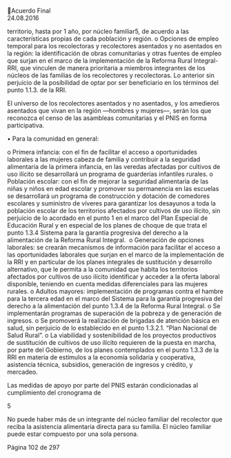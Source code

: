Acuerdo Final  
24.08.2016  

territorio, hasta por 1 año,  por núcleo familiar5, de acuerdo a las características propias de 
cada población y región. 
o Opciones  de  empleo  temporal  para  los  recolectoras  y  recolectores  asentados  y  no 
asentados en la región: la identificación de obras comunitarias y otras fuentes de empleo 
que  surjan  en  el  marco  de  la  implementación  de  la  Reforma  Rural  Integral-RRI,  que 
vinculen de manera prioritaria a miembros integrantes de los núcleos de las familias de los 
recolectores  y  recolectoras.  Lo  anterior  sin  perjuicio  de  la  posibilidad  de  optar  por  ser 
beneficiario en los términos del punto 1.1.3. de la RRI. 
 
El universo de los recolectores asentados y no asentados, y los amedieros asentados que vivan en 
la región —hombres y mujeres—, serán los que reconozca el censo de las asambleas comunitarias 
y el PNIS en forma participativa. 
 
• Para la comunidad en general: 
 
o Primera infancia: con el fin de facilitar el acceso a oportunidades laborales a las mujeres 
cabeza  de  familia  y  contribuir  a  la  seguridad  alimentaria  de  la  primera  infancia,  en  las 
veredas  afectadas  por  cultivos  de  uso  ilícito  se  desarrollará  un  programa  de  guarderías 
infantiles rurales. 
o Población escolar: con el fin de mejorar la seguridad alimentaria de las niñas y niños en 
edad escolar y promover su permanencia en las escuelas se desarrollará un programa de 
construcción y dotación de comedores escolares y suministro de víveres para garantizar 
los desayunos a toda la población escolar de los territorios afectados por cultivos de uso 
ilícito,  sin perjuicio de lo acordado en el punto 1 en el marco del Plan Especial de Educación 
Rural y en especial de los planes de choque de que trata el punto 1.3.4 Sistema para la 
garantía progresiva del derecho a la alimentación de la Reforma Rural Integral.  
o Generación de opciones laborales: se crearán mecanismos de información para facilitar el 
acceso a las oportunidades laborales que surjan en el marco de la implementación de la 
RRI y en particular de los planes integrales de sustitución y desarrollo alternativo, que le 
permita  a  la  comunidad  que  habita  los  territorios  afectados  por  cultivos  de  uso  ilícito 
identificar  y  acceder  a  la  oferta  laboral  disponible,  teniendo  en  cuenta  medidas 
diferenciales para las mujeres rurales. 
o Adultos mayores: implementación de programas contra el hambre para la tercera edad en 
el marco del Sistema para la garantía progresiva del derecho a la alimentación del punto 
1.3.4 de la Reforma Rural Integral. 
o Se implementarán programas de superación de la pobreza y de generación de ingresos. 
o Se promoverá la realización de brigadas de atención básica en salud, sin perjuicio de lo 
establecido en el punto 1.3.2.1. “Plan Nacional de Salud Rural”. 
o La viabilidad y sostenibilidad de los proyectos productivos de sustitución de cultivos de uso 
ilícito  requieren  de  la  puesta  en  marcha,  por  parte  del  Gobierno,  de  los  planes 
contemplados en el punto 1.3.3 de la RRI en materia de estímulos a la economía solidaria 
y cooperativa, asistencia técnica, subsidios, generación de ingresos y crédito, y mercadeo. 
 
Las  medidas  de  apoyo  por  parte  del  PNIS  estarán  condicionadas  al  cumplimiento  del  cronograma  de 
                                                             
5

 No puede haber más de un  integrante del núcleo familiar del recolector que reciba la asistencia alimentaria directa para su 
familia. El núcleo familiar puede estar compuesto por una sola persona.  

Página 102 de 297 
 

